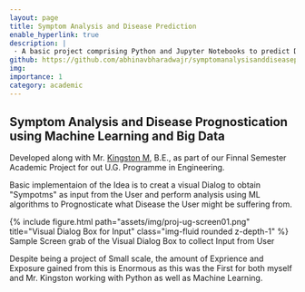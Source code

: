 ```yaml
---
layout: page
title: Symptom Analysis and Disease Prediction
enable_hyperlink: true
description: |
 · A basic project comprising Python and Jupyter Notebooks to predict Disease based on the Symptoms from User Input.
github: https://github.com/abhinavbharadwajr/symptomanalysisanddiseaseprediction
img:
importance: 1
category: academic
---
```


<h2>Symptom Analysis and Disease Prognostication using Machine Learning and Big Data</h2>

Developed along with Mr. [Kingston M](https://www.instagram.com/kingston_jamaika/), B.E., as part of our Finnal Semester Academic Project for out U.G. Programme in Engineering.

Basic implementaion of the Idea is to creat a visual Dialog to obtain "Sympotms" as input from the User and perform analysis using ML algorithms to Prognosticate what Disease the User might be suffering from.

<div class="row">
    <div class="col-sm mt-3 mt-md-0">
        {% include figure.html path="assets/img/proj-ug-screen01.png" title="Visual Dialog Box for Input" class="img-fluid rounded z-depth-1" %}
    </div>
</div>
<div class="caption">
    Sample Screen grab of the Visual Dialog Box to collect Input from User
</div>

Despite being a project of Small scale, the amount of Exprience and Exposure gained from this is Enormous as this was the First for both myself and Mr. Kingston working with Python as well as Machine Learning.
